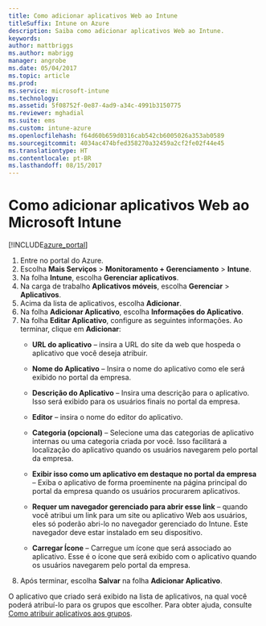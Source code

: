```yaml
---
title: Como adicionar aplicativos Web ao Intune
titleSuffix: Intune on Azure
description: Saiba como adicionar aplicativos Web ao Intune.
keywords: 
author: mattbriggs
ms.author: mabrigg
manager: angrobe
ms.date: 05/04/2017
ms.topic: article
ms.prod: 
ms.service: microsoft-intune
ms.technology: 
ms.assetid: 5f08752f-0e87-4ad9-a34c-4991b3150775
ms.reviewer: mghadial
ms.suite: ems
ms.custom: intune-azure
ms.openlocfilehash: f64d60b659d0316cab542cb6005026a353ab0589
ms.sourcegitcommit: 4034ac474bfed358270a32459a2cf2fe02f44e45
ms.translationtype: HT
ms.contentlocale: pt-BR
ms.lasthandoff: 08/15/2017
---
```

# <a name="how-to-add-web-apps-to-microsoft-intune"></a>Como adicionar aplicativos Web ao Microsoft Intune

[!INCLUDE[azure_portal](./includes/azure_portal.md)]

1. Entre no portal do Azure.
2. Escolha **Mais Serviços** > **Monitoramento + Gerenciamento** > **Intune**.
3. Na folha **Intune**, escolha **Gerenciar aplicativos**.
4. Na carga de trabalho **Aplicativos móveis**, escolha **Gerenciar** > **Aplicativos**.
5. Acima da lista de aplicativos, escolha **Adicionar**.
6. Na folha **Adicionar Aplicativo**, escolha **Informações do Aplicativo**.
7. Na folha **Editar Aplicativo**, configure as seguintes informações. Ao terminar, clique em **Adicionar**:
    - **URL do aplicativo** – insira a URL do site da web que hospeda o aplicativo que você deseja atribuir.
    - **Nome do Aplicativo** – Insira o nome do aplicativo como ele será exibido no portal da empresa.
    - **Descrição do Aplicativo** – Insira uma descrição para o aplicativo. Isso será exibido para os usuários finais no portal da empresa.
    - **Editor** – insira o nome do editor do aplicativo.
    - **Categoria (opcional)** – Selecione uma das categorias de aplicativo internas ou uma categoria criada por você. Isso facilitará a localização do aplicativo quando os usuários navegarem pelo portal da empresa.

    - **Exibir isso como um aplicativo em destaque no portal da empresa** – Exiba o aplicativo de forma proeminente na página principal do portal da empresa quando os usuários procurarem aplicativos.
    - **Requer um navegador gerenciado para abrir esse link** – quando você atribui um link para um site ou aplicativo Web aos usuários, eles só poderão abri-lo no navegador gerenciado do Intune. Este navegador deve estar instalado em seu dispositivo.
    - **Carregar Ícone** – Carregue um ícone que será associado ao aplicativo. Esse é o ícone que será exibido com o aplicativo quando os usuários navegarem pelo portal da empresa.
8. Após terminar, escolha **Salvar** na folha **Adicionar Aplicativo**.

O aplicativo que criado será exibido na lista de aplicativos, na qual você poderá atribuí-lo para os grupos que escolher. Para obter ajuda, consulte [Como atribuir aplicativos aos grupos](apps-deploy.md).